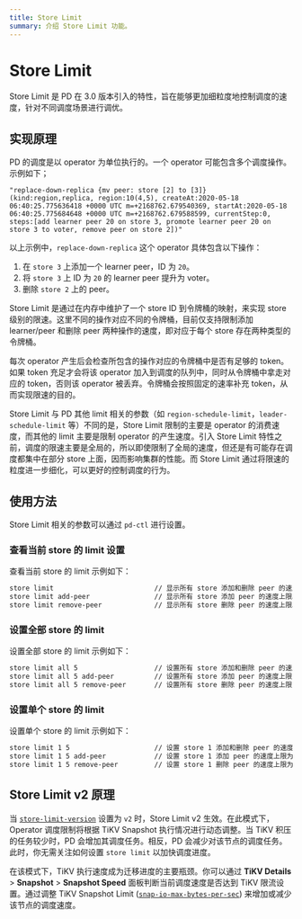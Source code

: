 ```yaml
---
title: Store Limit
summary: 介绍 Store Limit 功能。
---
```


# Store Limit

Store Limit 是 PD 在 3.0 版本引入的特性，旨在能够更加细粒度地控制调度的速度，针对不同调度场景进行调优。

## 实现原理

PD 的调度是以 operator 为单位执行的。一个 operator 可能包含多个调度操作。示例如下；

```
"replace-down-replica {mv peer: store [2] to [3]} (kind:region,replica, region:10(4,5), createAt:2020-05-18 06:40:25.775636418 +0000 UTC m=+2168762.679540369, startAt:2020-05-18 06:40:25.775684648 +0000 UTC m=+2168762.679588599, currentStep:0, steps:[add learner peer 20 on store 3, promote learner peer 20 on store 3 to voter, remove peer on store 2])"
```

以上示例中，`replace-down-replica` 这个 operator 具体包含以下操作：

1. 在 `store 3` 上添加一个 learner peer，ID 为 `20`。
2. 将 `store 3` 上 ID 为 `20` 的 learner peer 提升为 voter。
3. 删除 `store 2` 上的 peer。

Store Limit 是通过在内存中维护了一个 store ID 到令牌桶的映射，来实现 store 级别的限速。这里不同的操作对应不同的令牌桶，目前仅支持限制添加 learner/peer 和删除 peer 两种操作的速度，即对应于每个 store 存在两种类型的令牌桶。

每次 operator 产生后会检查所包含的操作对应的令牌桶中是否有足够的 token。如果 token 充足才会将该 operator 加入到调度的队列中，同时从令牌桶中拿走对应的 token，否则该 operator 被丢弃。令牌桶会按照固定的速率补充 token，从而实现限速的目的。

Store Limit 与 PD 其他 limit 相关的参数（如 `region-schedule-limit`，`leader-schedule-limit` 等）不同的是，Store Limit 限制的主要是 operator 的消费速度，而其他的 limit 主要是限制 operator 的产生速度。引入 Store Limit 特性之前，调度的限速主要是全局的，所以即使限制了全局的速度，但还是有可能存在调度都集中在部分 store 上面，因而影响集群的性能。而 Store Limit 通过将限速的粒度进一步细化，可以更好的控制调度的行为。

## 使用方法

Store Limit 相关的参数可以通过 `pd-ctl` 进行设置。

### 查看当前 store 的 limit 设置

查看当前 store 的 limit 示例如下：


```bash
store limit                         // 显示所有 store 添加和删除 peer 的速度上限。
store limit add-peer                // 显示所有 store 添加 peer 的速度上限。
store limit remove-peer             // 显示所有 store 删除 peer 的速度上限。
```

### 设置全部 store 的 limit

设置全部 store 的 limit 示例如下：


```bash
store limit all 5                   // 设置所有 store 添加和删除 peer 的速度上限为每分钟 5 个。
store limit all 5 add-peer          // 设置所有 store 添加 peer 的速度上限为每分钟 5 个。
store limit all 5 remove-peer       // 设置所有 store 删除 peer 的速度上限为每分钟 5 个。
```

### 设置单个 store 的 limit

设置单个 store 的 limit 示例如下：


```bash
store limit 1 5                     // 设置 store 1 添加和删除 peer 的速度上限为每分钟 5 个。
store limit 1 5 add-peer            // 设置 store 1 添加 peer 的速度上限为每分钟 5 个。
store limit 1 5 remove-peer         // 设置 store 1 删除 peer 的速度上限为每分钟 5 个。
```

## Store Limit v2 原理

当 [`store-limit-version`](/pd-configuration-file.md#store-limit-version-从-v710-版本开始引入) 设置为 `v2` 时，Store Limit v2 生效。在此模式下，Operator 调度限制将根据 TiKV Snapshot 执行情况进行动态调整。当 TiKV 积压的任务较少时，PD 会增加其调度任务。相反，PD 会减少对该节点的调度任务。此时，你无需关注如何设置 `store limit` 以加快调度进度。

在该模式下，TiKV 执行速度成为迁移进度的主要瓶颈。你可以通过 **TiKV Details** > **Snapshot** > **Snapshot Speed** 面板判断当前调度速度是否达到 TiKV 限流设置。通过调整 TiKV Snapshot Limit ([`snap-io-max-bytes-per-sec`](/tikv-configuration-file.md#snap-io-max-bytes-per-sec)) 来增加或减少该节点的调度速度。